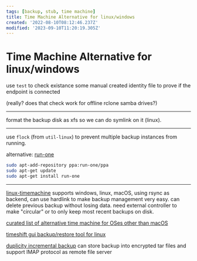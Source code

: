 ```yaml
---
tags: [backup, stub, time machine]
title: Time Machine Alternative for linux/windows
created: '2022-08-10T08:12:46.237Z'
modified: '2023-09-10T11:20:19.305Z'
---
```


# Time Machine Alternative for linux/windows

use `test` to check existance some manual created identity file to prove if the endpoint is connected

(really? does that check work for offline rclone samba drives?)

----

format the backup disk as xfs so we can do symlink on it (linux).

----

use `flock` (from `util-linux`) to prevent multiple backup instances from running.

alternative: [run-one](https://blog.dustinkirkland.com/2011/02/introducing-run-one-and-run-this-one.html)

```bash
sudo apt-add-repository ppa:run-one/ppa
sudo apt-get update
sudo apt-get install run-one
```

----

[linux-timemachine](https://github.com/cytopia/linux-timemachine#star-features) supports windows, linux, macOS, using rsync as backend, can use hardlink to make backup management very easy. can delete previous backup without losing data. need external controller to make "circular" or to only keep most recent backups on disk.

[curated list of alternative time machine for OSes other than macOS](https://alternativeto.net/software/time-machine/?platform=linux&p=2)

[timeshift gui backup/restore tool for linux](https://alternativeto.net/software/timeshift/about/)

[duplicity incremental backup](https://duplicity.gitlab.io/) can store backup into encrypted tar files and support IMAP protocol as remote file server


